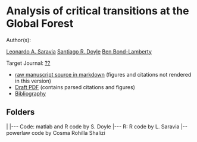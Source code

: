 # Analysis of critical transitions at the Global Forest

Author(s): 

[Leonardo A. Saravia](mailto:lsaravia@ungs.edu.ar)
[Santiago R. Doyle]()
[Ben Bond-Lamberty]()

Target Journal: [??]()

* [raw manuscript source in markdown](.md) (figures and citations not rendered in this version)
* [Draft PDF](https://github.com/../manuscript.pdf?raw=true) (contains parsed citations and figures)
* [Bibliography](https://github.com/lsaravia/CriticalGF/../*.bib) 


## Folders

| 
|--- Code: matlab and R code by S. Doyle
|--- R: R code by L. Saravia
     |-- powerlaw code by Cosma Rohilla Shalizi
